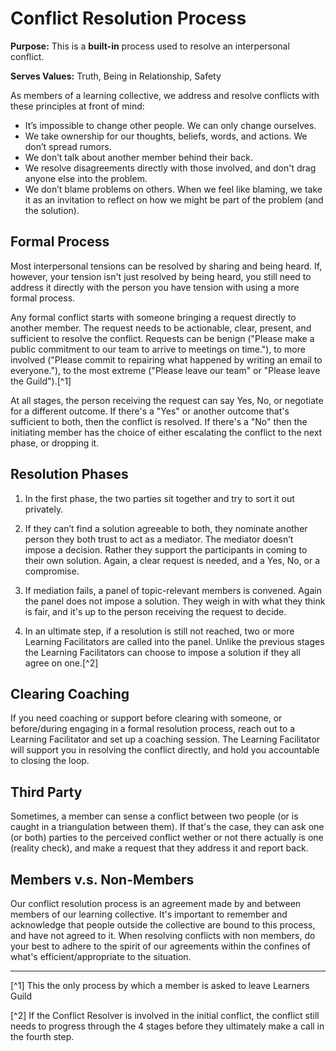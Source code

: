 # Conflict Resolution Process

**Purpose:**  This is a **built-in** process used to resolve an interpersonal conflict.

**Serves Values:** Truth, Being in Relationship, Safety

As members of a learning collective, we address and resolve conflicts with these principles at front of mind:

* It’s impossible to change other people. We can only change ourselves.
* We take ownership for our thoughts, beliefs, words, and actions. We don’t spread rumors.
* We don’t talk about another member behind their back.
* We resolve disagreements directly with those involved, and don't drag anyone else into the problem.
* We don’t blame problems on others. When we feel like blaming, we take it as an invitation to reflect on how we might be part of the problem (and the solution).

## Formal Process

Most interpersonal tensions can be resolved by sharing and being heard. If, however, your tension isn't just resolved by being heard, you still need to address it directly with the person you have tension with using a more formal process.  

Any formal conflict starts with someone bringing a request directly to another member. The request needs to be actionable, clear, present, and sufficient to resolve the conflict. Requests can be benign ("Please make a public commitment to our team to arrive to meetings on time."), to more involved ("Please commit to repairing what happened by writing an email to everyone."), to the most extreme ("Please leave our team" or "Please leave the Guild").[^1]

At all stages, the person receiving the request can say Yes, No, or negotiate for a different outcome. If there's a "Yes" or another outcome that's sufficient to both, then the conflict is resolved. If there's a "No" then the initiating member has the choice of either escalating the conflict to the next phase, or dropping it.

## Resolution Phases

1. In the first phase, the two parties sit together and try to sort it out privately.

2. If they can’t find a solution agreeable to both, they nominate another person they both trust to act as a mediator. The mediator doesn’t impose a decision. Rather they support the participants in coming to their own solution. Again, a clear request is needed, and a Yes, No, or a compromise.

3. If mediation fails, a panel of topic-relevant members is convened. Again the panel does not impose a solution. They weigh in with what they think is fair, and it's up to the person receiving the request to decide.

4. In an ultimate step, if a resolution is still not reached, two or more Learning Facilitators are called into the panel. Unlike the previous stages the Learning Facilitators can choose to impose a solution if they all agree on one.[^2]

## Clearing Coaching

If you need coaching or support before clearing with someone, or before/during engaging in a formal resolution process, reach out to a Learning Facilitator and set up a coaching session. The Learning Facilitator will support you in resolving the conflict directly, and hold you accountable to closing the loop.

## Third Party

Sometimes, a member can sense a conflict between two people (or is caught in a triangulation between them). If that's the case, they can ask one (or both) parties to the perceived conflict wether or not there actually is one (reality check), and make a request that they address it and report back.

## Members v.s. Non-Members

Our conflict resolution process is an agreement made by and between members of our learning collective. It's important to remember and acknowledge that people outside the collective are bound to this process, and have not agreed to it. When resolving conflicts with non members, do your best to adhere to the spirit of our agreements within the confines of what's efficient/appropriate to the situation.

---
[^1] This the only process by which a member is asked to leave Learners Guild

[^2] If the Conflict Resolver is involved in the initial conflict, the conflict still needs to progress through the 4 stages before they ultimately make a call in the fourth step.
